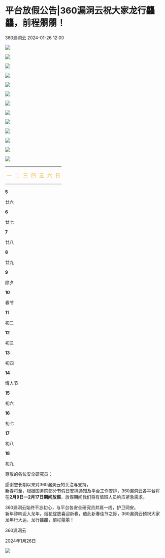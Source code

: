 #  平台放假公告|360漏洞云祝大家龙行龘龘，前程朤朤！   
 360漏洞云   2024-01-26 12:00  
  
![](https://mmbiz.qpic.cn/sz_mmbiz_gif/GEQRwQFvibyJDFDwHplg8SD2ZPEvOKoqIoSreG2iasHRhoK38wcs4gZ4n3SIrhGw3Z8E40VGTPxCGOm4ATosfiaGA/640?wx_fmt=gif&from=appmsg "")  
  
![](https://mmbiz.qpic.cn/sz_mmbiz_gif/GEQRwQFvibyJDFDwHplg8SD2ZPEvOKoqIoSreG2iasHRhoK38wcs4gZ4n3SIrhGw3Z8E40VGTPxCGOm4ATosfiaGA/640?wx_fmt=gif&from=appmsg "")  
  
![](https://mmbiz.qpic.cn/sz_mmbiz_gif/GEQRwQFvibyJDFDwHplg8SD2ZPEvOKoqIoSreG2iasHRhoK38wcs4gZ4n3SIrhGw3Z8E40VGTPxCGOm4ATosfiaGA/640?wx_fmt=gif&from=appmsg "")  
  
![](https://mmbiz.qpic.cn/sz_mmbiz_gif/GEQRwQFvibyJDFDwHplg8SD2ZPEvOKoqIoSreG2iasHRhoK38wcs4gZ4n3SIrhGw3Z8E40VGTPxCGOm4ATosfiaGA/640?wx_fmt=gif&from=appmsg "")  
  
![](https://mmbiz.qpic.cn/sz_mmbiz_png/GEQRwQFvibyJDFDwHplg8SD2ZPEvOKoqIZic3TVoJicia2hsvDG1iaQ6dMwJUJqBjVaajAu28quwrtZsLnLib094jZHw/640?wx_fmt=png&from=appmsg "")  
  
![](https://mmbiz.qpic.cn/sz_mmbiz_gif/GEQRwQFvibyJDFDwHplg8SD2ZPEvOKoqIjxxFIvL8DyVW2ZajlJevm0ZtnUGXVa56bH9V1Hc3GHpFXp1jJvW6CQ/640?wx_fmt=gif&from=appmsg "")  
  
![](https://mmbiz.qpic.cn/sz_mmbiz_gif/GEQRwQFvibyJDFDwHplg8SD2ZPEvOKoqIXWeiaWFmsTAFQxlZhlv9S3qQz2lyvcKdIficFPhKG5BiblroBTArMpoww/640?wx_fmt=gif&from=appmsg "")  
  
![](https://mmbiz.qpic.cn/sz_mmbiz_png/GEQRwQFvibyJDFDwHplg8SD2ZPEvOKoqILTItvqblUkKCOxibKUsAMSO6RAgTJ2QVHTS4v1gwKQDnBcQv1WQTLkQ/640?wx_fmt=png&from=appmsg "")  
  
![](https://mmbiz.qpic.cn/sz_mmbiz_gif/GEQRwQFvibyJDFDwHplg8SD2ZPEvOKoqIXWeiaWFmsTAFQxlZhlv9S3qQz2lyvcKdIficFPhKG5BiblroBTArMpoww/640?wx_fmt=gif&from=appmsg "")  
  
![](https://mmbiz.qpic.cn/sz_mmbiz_png/GEQRwQFvibyJDFDwHplg8SD2ZPEvOKoqIgEk9R3JkfQw3x6QVSxxabnQp9bs3PuMXDHrWSGZPyrqn7UibibtWCNPg/640?wx_fmt=png&from=appmsg "")  
  
![](https://mmbiz.qpic.cn/sz_mmbiz_gif/GEQRwQFvibyJDFDwHplg8SD2ZPEvOKoqIjxxFIvL8DyVW2ZajlJevm0ZtnUGXVa56bH9V1Hc3GHpFXp1jJvW6CQ/640?wx_fmt=gif&from=appmsg "")  
  
![](https://mmbiz.qpic.cn/sz_mmbiz_gif/GEQRwQFvibyJDFDwHplg8SD2ZPEvOKoqIXWeiaWFmsTAFQxlZhlv9S3qQz2lyvcKdIficFPhKG5BiblroBTArMpoww/640?wx_fmt=gif&from=appmsg "")  
  
![](https://mmbiz.qpic.cn/sz_mmbiz_gif/GEQRwQFvibyJDFDwHplg8SD2ZPEvOKoqIdonCbpF7QX5RTrUSNqADT9It7jnsDEhV7OjjvEmdRPZEj2hYuhuE7w/640?wx_fmt=gif&from=appmsg "")  
  
  
  
<table><tbody><tr opera-tn-ra-comp="_$.pages:0.layers:0.comps:0.col1:2.col1:0.col2:0.col1:0.col2:0.col1:0.classicTable1:0" powered-by="xiumi.us"><td colspan="1" rowspan="1" opera-tn-ra-cell="_$.pages:0.layers:0.comps:0.col1:2.col1:0.col2:0.col1:0.col2:0.col1:0.classicTable1:0.td@@0" style="border-color: rgba(246, 211, 123, 0);border-style: none;background-color: rgba(246, 211, 123, 0);vertical-align: middle;padding: 0px;" width="14.3000%"><section style="" powered-by="xiumi.us"><section style="text-align: center;padding-right: 5px;padding-left: 5px;color: rgb(247, 207, 116);"><p><strong>一</strong></p></section></section></td><td colspan="1" rowspan="1" opera-tn-ra-cell="_$.pages:0.layers:0.comps:0.col1:2.col1:0.col2:0.col1:0.col2:0.col1:0.classicTable1:0.td@@1" style="border-color: rgba(246, 211, 123, 0);border-style: none;background-color: rgba(246, 211, 123, 0);vertical-align: middle;padding: 0px;" width="14.3000%"><section style="" powered-by="xiumi.us"><section style="text-align: center;padding-right: 5px;padding-left: 5px;color: rgb(247, 207, 116);"><p><strong>二</strong></p></section></section></td><td colspan="1" rowspan="1" opera-tn-ra-cell="_$.pages:0.layers:0.comps:0.col1:2.col1:0.col2:0.col1:0.col2:0.col1:0.classicTable1:0.td@@2" style="border-color: rgba(246, 211, 123, 0);border-style: none;background-color: rgba(246, 211, 123, 0);vertical-align: middle;padding: 0px;" width="14.3000%"><section style="" powered-by="xiumi.us"><section style="text-align: center;padding-right: 5px;padding-left: 5px;color: rgb(247, 207, 116);"><p><strong>三</strong></p></section></section></td><td colspan="1" rowspan="1" opera-tn-ra-cell="_$.pages:0.layers:0.comps:0.col1:2.col1:0.col2:0.col1:0.col2:0.col1:0.classicTable1:0.td@@3" style="border-color: rgba(246, 211, 123, 0);border-style: none;background-color: rgba(246, 211, 123, 0);vertical-align: middle;padding: 0px;" width="14.3000%"><section style="" powered-by="xiumi.us"><section style="text-align: center;padding-right: 5px;padding-left: 5px;color: rgb(247, 207, 116);"><p><strong>四</strong></p></section></section></td><td colspan="1" rowspan="1" opera-tn-ra-cell="_$.pages:0.layers:0.comps:0.col1:2.col1:0.col2:0.col1:0.col2:0.col1:0.classicTable1:0.td@@4" style="border-color: rgba(246, 211, 123, 0);border-style: none;background-color: rgba(246, 211, 123, 0);vertical-align: middle;padding: 0px;" width="14.4000%"><section style="" powered-by="xiumi.us"><section style="text-align: center;padding-right: 5px;padding-left: 5px;color: rgb(247, 207, 116);"><p><strong>五</strong></p></section></section></td><td colspan="1" rowspan="1" opera-tn-ra-cell="_$.pages:0.layers:0.comps:0.col1:2.col1:0.col2:0.col1:0.col2:0.col1:0.classicTable1:0.td@@5" style="border-color: rgba(246, 211, 123, 0);border-style: none;background-color: rgba(246, 211, 123, 0);vertical-align: middle;padding: 0px;" width="14.2000%"><section style="" powered-by="xiumi.us"><section style="text-align: center;padding-right: 5px;padding-left: 5px;color: rgb(247, 207, 116);"><p><strong>六</strong></p></section></section></td><td colspan="1" rowspan="1" opera-tn-ra-cell="_$.pages:0.layers:0.comps:0.col1:2.col1:0.col2:0.col1:0.col2:0.col1:0.classicTable1:0.td@@6" style="border-color: rgba(246, 211, 123, 0);border-style: none;background-color: rgba(246, 211, 123, 0);vertical-align: middle;padding: 0px;" width="16.2000%"><section style="" powered-by="xiumi.us"><section style="text-align: center;padding-right: 5px;padding-left: 5px;color: rgb(247, 207, 116);"><p><strong>日</strong></p></section></section></td></tr></tbody></table>  
  
**5**  
  
廿六  
  
**6**  
  
廿七  
  
**7**  
  
廿八  
  
**8**  
  
廿九  
  
**9**  
  
除夕  
  
**10**  
  
春节  
  
**11**  
  
初二  
  
**12**  
  
初三  
  
**13**  
  
初四  
  
**14**  
  
情人节  
  
**15**  
  
初六  
  
**16**  
  
初七  
  
**17**  
  
初八  
  
**18**  
  
初九  
  
  
尊敬的各位安全研究员：  
  
  
感谢您长期以来对360漏洞云的关注与支持，  
新春将至，根据国务院部分节假日安排通知及平台工作安排，360漏洞云各平台将在**2月9日—2月17日期间放假**，放假期间我们将有值班人员响应紧急需求。  
  
  
360漏洞云始终不忘初心，与平台各安全研究员并肩一线，护卫网安。  
新年钟响迈入龙年，烟花绽放喜迎新春，值此新春佳节之际，360漏洞云预祝大家龙年行大运，龙行龘龘，前程朤朤！  
  
  
  
  
360漏洞云  
  
2024年1月26日  
  
![](https://mmbiz.qpic.cn/sz_mmbiz_gif/GEQRwQFvibyJDFDwHplg8SD2ZPEvOKoqIXWeiaWFmsTAFQxlZhlv9S3qQz2lyvcKdIficFPhKG5BiblroBTArMpoww/640?wx_fmt=gif&from=appmsg "")  
  
  
  
  
  
  
